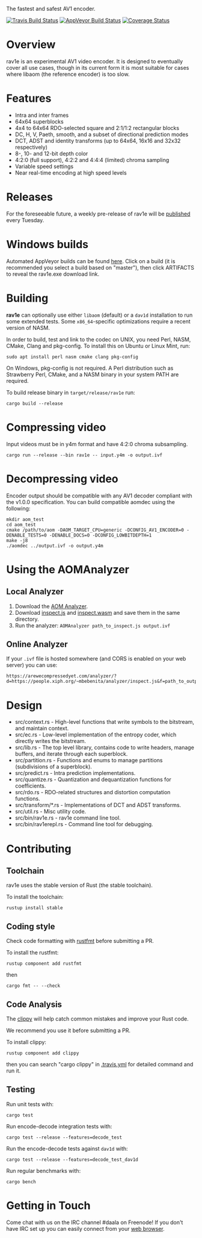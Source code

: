 The fastest and safest AV1 encoder.

[![Travis Build Status](https://travis-ci.org/xiph/rav1e.svg?branch=master)](https://travis-ci.org/xiph/rav1e)
[![AppVeyor Build Status](https://ci.appveyor.com/api/projects/status/github/xiph/rav1e?branch=master&svg=true)](https://ci.appveyor.com/project/tdaede/rav1e/history)
[![Coverage Status](https://coveralls.io/repos/github/xiph/rav1e/badge.svg?branch=master)](https://coveralls.io/github/xiph/rav1e?branch=master)

# Overview

rav1e is an experimental AV1 video encoder. It is designed to eventually cover all use cases, though in its current form it is most suitable for cases where libaom (the reference encoder) is too slow.

# Features

* Intra and inter frames
* 64x64 superblocks
* 4x4 to 64x64 RDO-selected square and 2:1/1:2 rectangular blocks
* DC, H, V, Paeth, smooth, and a subset of directional prediction modes
* DCT, ADST and identity transforms (up to 64x64, 16x16 and 32x32 respectively)
* 8-, 10- and 12-bit depth color
* 4:2:0 (full support), 4:2:2 and 4:4:4 (limited) chroma sampling
* Variable speed settings
* Near real-time encoding at high speed levels

# Releases

For the foreseeable future, a weekly pre-release of rav1e will be [published](https://github.com/xiph/rav1e/releases) every Tuesday.

# Windows builds

Automated AppVeyor builds can be found [here](https://ci.appveyor.com/project/tdaede/rav1e/history). Click on a build (it is recommended you select a build based on "master"), then click ARTIFACTS to reveal the rav1e.exe download link.

# Building

**rav1e** can optionally use either `libaom` (default) or a `dav1d` installation to run some extended tests.
Some `x86_64`-specific optimizations require a recent version of NASM.

In order to build, test and link to the codec on UNIX, you need Perl, NASM, CMake, Clang and pkg-config. To install this on Ubuntu or Linux Mint, run:

```
sudo apt install perl nasm cmake clang pkg-config
```

On Windows, pkg-config is not required. A Perl distribution such as Strawberry Perl, CMake, and a NASM binary in your system PATH are required.

To build release binary in `target/release/rav1e` run:

```
cargo build --release
```

# Compressing video

Input videos must be in y4m format and have 4:2:0 chroma subsampling.

```
cargo run --release --bin rav1e -- input.y4m -o output.ivf
```
# Decompressing video

Encoder output should be compatible with any AV1 decoder compliant with the v1.0.0 specification. You can build compatible aomdec using the following:

```
mkdir aom_test
cd aom_test
cmake /path/to/aom -DAOM_TARGET_CPU=generic -DCONFIG_AV1_ENCODER=0 -DENABLE_TESTS=0 -DENABLE_DOCS=0 -DCONFIG_LOWBITDEPTH=1
make -j8
./aomdec ../output.ivf -o output.y4m
```

# Using the AOMAnalyzer

## Local Analyzer

1. Download the [AOM Analyzer](http://aomanalyzer.org).
2. Download [inspect.js](https://people.xiph.org/~mbebenita/analyzer/inspect.js) and [inspect.wasm](https://people.xiph.org/~mbebenita/analyzer/inspect.wasm) and save them in the same directory.
3. Run the analyzer: `AOMAnalyzer path_to_inspect.js output.ivf`

## Online Analyzer

If your `.ivf` file is hosted somewhere (and CORS is enabled on your web server) you can use:

```
https://arewecompressedyet.com/analyzer/?d=https://people.xiph.org/~mbebenita/analyzer/inspect.js&f=path_to_output.ivf
```

# Design

* src/context.rs - High-level functions that write symbols to the bitstream, and maintain context.
* src/ec.rs - Low-level implementation of the entropy coder, which directly writes the bitstream.
* src/lib.rs - The top level library, contains code to write headers, manage buffers, and iterate through each superblock.
* src/partition.rs - Functions and enums to manage partitions (subdivisions of a superblock).
* src/predict.rs - Intra prediction implementations.
* src/quantize.rs - Quantization and dequantization functions for coefficients.
* src/rdo.rs - RDO-related structures and distortion computation functions.
* src/transform/*.rs - Implementations of DCT and ADST transforms.
* src/util.rs - Misc utility code.
* src/bin/rav1e.rs - rav1e command line tool.
* src/bin/rav1erepl.rs - Command line tool for debugging.

# Contributing

## Toolchain
rav1e uses the stable version of Rust (the stable toolchain).

To install the toolchain:
```
rustup install stable
```


## Coding style
Check code formatting with [rustfmt](https://github.com/rust-lang-nursery/rustfmt) before submitting a PR.

To install the rustfmt:

```
rustup component add rustfmt
```

then

```
cargo fmt -- --check
```


## Code Analysis
The [clippy](https://github.com/rust-lang-nursery/rust-clippy) will help catch common mistakes and improve your Rust code.

We recommend you use it before submitting a PR.

To install clippy:

```
rustup component add clippy
```

then you can search "cargo clippy" in [.travis.yml](https://github.com/xiph/rav1e/blob/master/.travis.yml) for detailed command and run it.


## Testing
Run unit tests with:
```
cargo test
```

Run encode-decode integration tests with:
```
cargo test --release --features=decode_test
```

Run the encode-decode tests against `dav1d` with:
```
cargo test --release --features=decode_test_dav1d
```

Run regular benchmarks with:
```
cargo bench
```

# Getting in Touch

Come chat with us on the IRC channel #daala on Freenode! If you don't have IRC set
up you can easily connect from your [web browser](http://webchat.freenode.net/?channels=%23daala).
